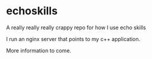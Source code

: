 # echoskills
A really really really crappy repo for how I use echo skills


I run an nginx server that points to my c++ application.

More information to come.
